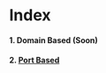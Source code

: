 # Index

#### 1. Domain Based (Soon)
#### 2. [Port Based](/hostingMultipleWebsites/CentOS+httpd_multipleWebsites/portBased/README.md)